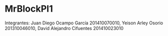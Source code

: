 # MrBlockPI1
Integrantes: Juan Diego Ocampo García 201410070010, Yeison Arley Osorio 201310046010, David Alejandro Cifuentes 201410023010
